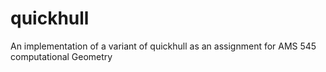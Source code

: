 # quickhull
An implementation of a variant of quickhull as an assignment for AMS 545 computational Geometry
